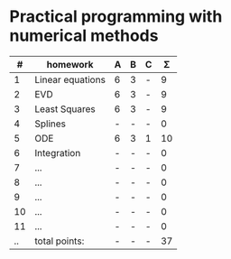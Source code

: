 # Practical programming with numerical methods


| #  | homework         | A | B | C | Σ   | 
| -- | -----------------| - | - | - | --- |
| 1  | Linear equations | 6 | 3 | - |  9  |
| 2  | EVD           	| 6 | 3 | - |  9  | 
| 3  | Least Squares  	| 6 | 3 | - |  9  |
| 4  | Splines       	| - | - | - |  0  |
| 5  | ODE           	| 6 | 3 | 1 |  10 |
| 6  | Integration     	| - | - | - |  0  |
| 7  | ...           	| - | - | - |  0  |
| 8  | ...           	| - | - | - |  0  |
| 9  | ...           	| - | - | - |  0  |
| 10 | ...           	| - | - | - |  0  |
| 11 | ...           	| - | - | - |  0  |
| .. | total points: 	| - | - | - | 37  |
